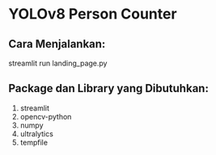 # YOLOv8 Person Counter
## Cara Menjalankan:

streamlit run landing_page.py

## Package dan Library yang Dibutuhkan:
1. streamlit
2. opencv-python
3. numpy
4. ultralytics
5. tempfile